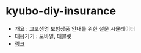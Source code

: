 # kyubo-diy-insurance

- 개요 : 교보생명 보험상품 안내를 위한 설문 시뮬레이터
- 대응기기 : 모바일, 태블릿
- <a href="https://kei5693.github.io/work/portfolio/kyobo-diy-insurance/#/" target="_blank">링크</a>